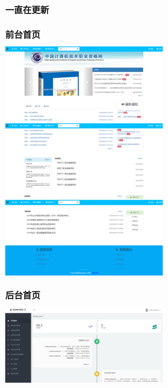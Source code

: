 # 一直在更新

# 前台首页
![前台首页-1](https://github.com/ZengX2017/Online-Registration/blob/master/screenshots/registration-index-1.png)
![前台首页-2](https://github.com/ZengX2017/Online-Registration/blob/master/screenshots/registration-index-2.png)
![前台首页-3](https://github.com/ZengX2017/Online-Registration/blob/master/screenshots/registration-index-3.png)


# 后台首页
![后台首页](https://github.com/ZengX2017/Online-Registration/blob/master/screenshots/admin-index.png)